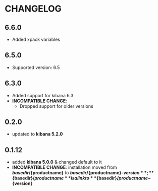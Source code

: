 # CHANGELOG

## 6.6.0

* Added xpack variables

## 6.5.0

* Supported version: 6.5

## 6.3.0

* Added support for kibana 6.3
* **INCOMPATIBLE CHANGE**:
  - Dropped support for older versions

## 0.2.0

* updated to **kibana 5.2.0**

## 0.1.12

* added **kibana 5.0.0** & changed default to it
* **INCOMPATIBLE CHANGE**: installation moved from **${basedir}/${productname}** to **${basedir}/${productname}-${version}**; **${basedir}/${productname}** is a link to **${basedir}/${productname}-${version}**
